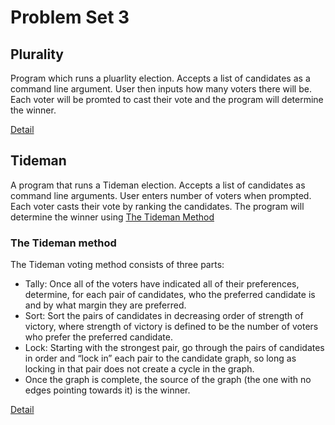 # Problem Set 3

## Plurality
Program which runs a pluarlity election. Accepts a list of candidates as a command line argument. User then inputs how many voters there will be. Each voter will be promted to cast their vote and the program will determine the winner.

[Detail](https://cs50.harvard.edu/x/2023/psets/3/plurality/)

## Tideman
A program that runs a Tideman election. Accepts a list of candidates as command line arguments. User enters number of voters when prompted. Each voter casts their vote by ranking the candidates. The program will determine the winner using [The Tideman Method](#The-Tideman-ethod)

### The Tideman method
The Tideman voting method consists of three parts:

* Tally: Once all of the voters have indicated all of their preferences, determine, for each pair of candidates, who the preferred candidate is and by what margin they are preferred.
* Sort: Sort the pairs of candidates in decreasing order of strength of victory, where strength of victory is defined to be the number of voters who prefer the preferred candidate.
* Lock: Starting with the strongest pair, go through the pairs of candidates in order and “lock in” each pair to the candidate graph, so long as locking in that pair does not create a cycle in the graph.
* Once the graph is complete, the source of the graph (the one with no edges pointing towards it) is the winner.

[Detail](https://cs50.harvard.edu/x/2023/psets/3/tideman/)
